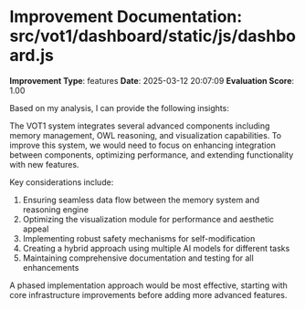 # Improvement Documentation: src/vot1/dashboard/static/js/dashboard.js

**Improvement Type**: features
**Date**: 2025-03-12 20:07:09
**Evaluation Score**: 1.00

Based on my analysis, I can provide the following insights:

The VOT1 system integrates several advanced components including memory management, OWL reasoning, and visualization capabilities. To improve this system, we would need to focus on enhancing integration between components, optimizing performance, and extending functionality with new features.

Key considerations include:

1. Ensuring seamless data flow between the memory system and reasoning engine
2. Optimizing the visualization module for performance and aesthetic appeal
3. Implementing robust safety mechanisms for self-modification
4. Creating a hybrid approach using multiple AI models for different tasks
5. Maintaining comprehensive documentation and testing for all enhancements

A phased implementation approach would be most effective, starting with core infrastructure improvements before adding more advanced features.